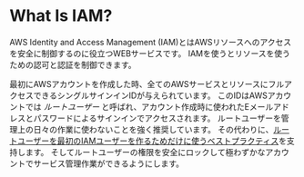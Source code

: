 # What Is IAM?

AWS Identity and Access Management (IAM)とはAWSリソースへのアクセスを安全に制御するのに役立つWEBサービスです。
IAMを使うとリソースを使うための認可と認証を制御できます。

最初にAWSアカウントを作成した時、全てのAWSサービスとリソースにフルアクセスできるシングルサインインIDが与えられています。
このIDはAWSアカウントでは _ルートユーザー_ と呼ばれ、アカウント作成時に使われたEメールアドレスとパスワードによるサインインでアクセスされます。
ルートユーザーを管理上の日々の作業に使わないことを強く推奨しています。
その代わりに、[ルートユーザーを最初のIAMユーザーを作るためだけに使うベストプラクティス](http://docs.aws.amazon.com/IAM/latest/UserGuide/best-practices.html#create-iam-users)を支持します。
そしてルートユーザーの権限を安全にロックして極わずかなアカウントでサービス管理作業ができるようにします。
